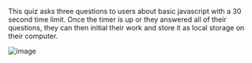 This quiz asks three questions to users about basic javascript with a 30 second time limit. Once the timer is up or they answered all of their questions, they can then initial their work and store it as local storage on their computer. 

![image](https://github.com/mjthurber/Code_Quiz/assets/141422572/3e6c4a28-cbcc-44b6-9718-9b4b93b37531)
 
